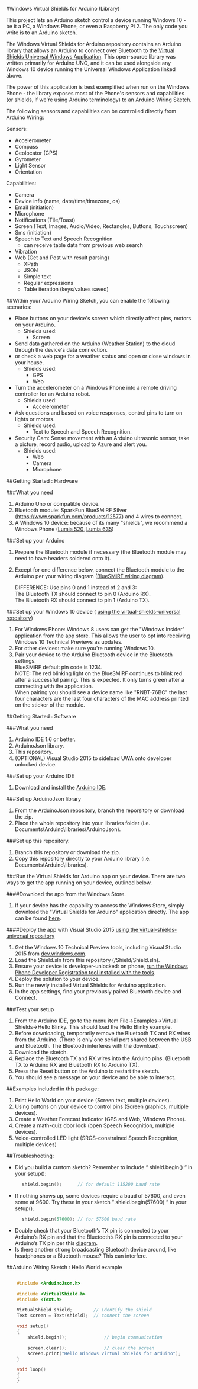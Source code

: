 ﻿

#Windows Virtual Shields for Arduino (Library)

This project lets an Arduino sketch control a device running Windows 10 - be it a PC, a Windows Phone, or even a Raspberry Pi 2. The only code you write is to an Arduino sketch.

The Windows Virtual Shields for Arduino repository contains an Arduino library that allows an Arduino to connect over Bluetooth to the [Virtual Shields Universal Windows Application](https://github.com/ms-iot/virtual-shields-universal).  This open-source library was written primarily for Arduino UNO, and it can be used alongside any Windows 10 device running the Universal Windows Application linked above.

The power of this application is best exemplified when run on the Windows Phone - the library exposes most of the Phone's sensors and capabilities (or shields, if we're using Arduino terminology) to an Arduino Wiring Sketch.

The following sensors and capabilities can be controlled directly from Arduino Wiring:

Sensors:
* Accelerometer
* Compass
* Geolocator (GPS)
* Gyrometer
* Light Sensor
* Orientation
 
Capabilities:
* Camera
* Device info (name, date/time/timezone, os)
* Email (initiation)
* Microphone
* Notifications (Tile/Toast)
* Screen (Text, Images, Audio/Video, Rectangles, Buttons, Touchscreen)
* Sms (initiation)
* Speech to Text and Speech Recognition
  * can receive table data from previous web search 
* Vibration
* Web (Get and Post with result parsing)
  * XPath
  * JSON
  * Simple text
  * Regular expressions
  * Table iteration (keys/values saved)

##Within your Arduino Wiring Sketch, you can enable the following scenarios:

* Place buttons on your device's screen which directly affect pins, motors on your Arduino.
  * Shields used:
     * Screen 
* Send data gathered on the Arduino (Weather Station) to the cloud through the device's data connection.
* or check a web page for a weather status and open or close windows in your house. 
  * Shields used:
     * GPS
     * Web 
* Turn the accelerometer on a Windows Phone into a remote driving controller for an Arduino robot.
  * Shields used:
     * Accelerometer 
* Ask questions and based on voice responses, control pins to turn on lights or motors.
  * Shields used:
     * Text to Speech and Speech Recognition. 
* Security Cam: Sense movement with an Arduino ultrasonic sensor, take a picture, record audio, upload to Azure and alert you.
  * Shields used:
     * Web
     * Camera
     * Microphone 

##Getting Started : Hardware

###What you need
 1. Arduino Uno or compatible device.
 2. Bluetooth module: SparkFun BlueSMiRF Silver (https://www.sparkfun.com/products/12577) and 4 wires to connect.
 3. A Windows 10 device: because of its many "shields", we recommend a Windows Phone ([Lumia 520](http://www.microsoft.com/en-us/mobile/phone/lumia520/), [Lumia 635](http://www.microsoft.com/en-us/mobile/phone/lumia635/))

###Set up your Arduino
 1. Prepare the Bluetooth module if necessary (the Bluetooth module may need to have headers soldered onto it).
 2. Except for one difference below, connect the Bluetooth module to the Arduino per your wiring diagram ([BlueSMiRF wiring diagram](https://learn.sparkfun.com/tutorials/using-the-bluesmirf/hardware-hookup)).
    
    DIFFERENCE: Use pins 0 and 1 instead of 2 and 3:  
        The Bluetooth TX should connect to pin 0 (Arduino RX).  
        The Bluetooth RX should connect to pin 1 (Arduino TX).  

###Set up your Windows 10 device ( [using the virtual-shields-universal repository](https://github.com/ms-iot/virtual-shields-universal))
 1. For Windows Phone: Windows 8 users can get the "Windows Insider" application from the app store. This allows the user to opt into receiving Windows 10 Technical Previews as updates.
 2. For other devices: make sure you're running Windows 10.
 3. Pair your device to the Arduino Bluetooth device in the Bluetooth settings.  
    BlueSMiRF default pin code is 1234.  
    NOTE: The red blinking light on the BlueSMiRF continues to blink red after a successful pairing. This is expected. It only turns green after a connecting with the application.  
    When pairing you should see a device name like "RNBT-76BC" the last four characters are the last four characters of the MAC address printed on the sticker of the module.  

##Getting Started : Software

###What you need
 1. Arduino IDE 1.6 or better.
 2. ArduinoJson library.
 3. This repository.
 4. (OPTIONAL) Visual Studio 2015 to sideload UWA onto developer unlocked device.

###Set up your Arduino IDE
 1. Download and install the [Arduino IDE](http://www.arduino.cc/en/Main/Software).

###Set up ArduinoJson library
 1. From the [ArduinoJson repository](https://github.com/bblanchon/ArduinoJson), branch the reporsitory or download the zip.
 2. Place the whole repository into your libraries folder (i.e. Documents\Arduino\libraries\ArduinoJson\).

###Set up this repository.
 1. Branch this repository or download the zip.
 2.	Copy this repository directly to your Arduino library (i.e. Documents\Arduino\libraries\).

###Run the Virtual Shields for Arduino app on your device.
There are two ways to get the app running on your device, outlined below.

####Download the app from the Windows Store.
1. If your device has the capability to access the Windows Store, simply download the "Virtual Shields for Arduino" application directly.  The app can be found [here](https://www.microsoft.com/store/apps/9nblgggz0mld).

####Deploy the app with Visual Studio 2015 [using the virtual-shields-universal repository](https://github.com/ms-iot/virtual-shields-universal)
 1. Get the Windows 10 Technical Preview tools, including Visual Studio 2015 from [dev.windows.com](https://dev.windows.com/en-us/windows-10-developer-preview-tools).
 2. Load the Shield.sln from this repository (<repository>/Shield/Shield.sln).
 3. Ensure your device is developer-unlocked: on phone, [run the Windows Phone Developer Registration tool installed with the tools](https://msdn.microsoft.com/en-us/library/windows/apps/dn614128.aspx). 
 4. Deploy the solution to your device.
 5. Run the newly installed Virtual Shields for Arduino application.
 6. In the app settings, find your previously paired Bluetooth device and Connect.

###Test your setup
 1. From the Arduino IDE, go to the menu item File->Examples->Virtual Shields->Hello Blinky. This should load the Hello Blinky example.
 2. Before downloading, temporarily remove the Bluetooth TX and RX wires from the Arduino. (There is only one serial port shared between the USB and Bluetooth. The Bluetooth interferes with the download).
 3. Download the sketch.
 4. Replace the Bluetooth TX and RX wires into the Arduino pins. (Bluetooth TX to Arduino RX and Bluetooth RX to Arduino TX).
 5. Press the Reset button on the Arduino to restart the sketch.
 6. You should see a message on your device and be able to interact.

##Examples included in this package:
 1. Print Hello World on your device (Screen text, multiple devices).
 2. Using buttons on your device to control pins (Screen graphics, multiple devices).
 3. Create a Weather Forecast Indicator (GPS and Web, Windows Phone).
 4. Create a math-quiz door lock (open Speech Recognition, multiple devices).
 5. Voice-controlled LED light (SRGS-constrained Speech Recognition, multiple devices)

##Troubleshooting:
*	Did you build a custom sketch? Remember to include “ shield.begin() “ in your setup():

```c++
      shield.begin();      // for default 115200 baud rate
```

*	If nothing shows up, some devices require a baud of 57600, and even some at 9600. Try these in your sketch “ shield.begin(57600) “ in your setup().

```c++
      shield.begin(57600); // for 57600 baud rate
```

*	Double check that your Bluetooth’s TX pin is connected to your Arduino’s RX pin and that the Bluetooth’s RX pin is connected to your Arduino’s TX pin per this [diagram](https://learn.sparkfun.com/tutorials/using-the-bluesmirf/hardware-hookup).
*	Is there another strong broadcasting Bluetooth device around, like headphones or a Bluetooth mouse? This can interfere.

##Arduino Wiring Sketch : Hello World example

```c++

    #include <ArduinoJson.h>

    #include <VirtualShield.h>
    #include <Text.h>

    VirtualShield shield;        // identify the shield
    Text screen = Text(shield);  // connect the screen

    void setup()
    {
	    shield.begin();              // begin communication

	    screen.clear();              // clear the screen
	    screen.print("Hello Windows Virtual Shields for Arduino");	 
    }

    void loop()
    {
    }
```
